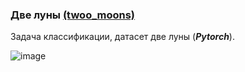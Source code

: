 ### Две луны [(twoo_moons)](https://github.com/drug173/Python/blob/main/Neural_Networks/6_twoo_moons.ipynb)  
Задача классификации, датасет две луны (___Pytorch___).

![image](https://github.com/drug173/Python/assets/47415634/511c4c71-c50e-4de6-80cf-31e719388412)

